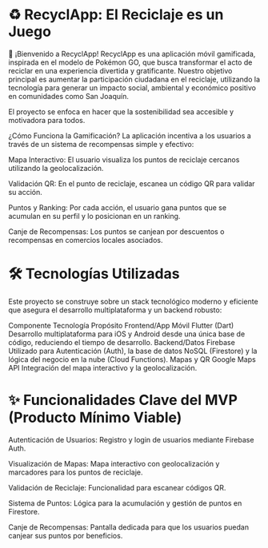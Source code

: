 # ♻️ RecyclApp: El Reciclaje es un Juego
👋 ¡Bienvenido a RecyclApp!
RecyclApp es una aplicación móvil gamificada, inspirada en el modelo de Pokémon GO, que busca transformar el acto de reciclar en una experiencia divertida y gratificante. Nuestro objetivo principal es aumentar la participación ciudadana en el reciclaje, utilizando la tecnología para generar un impacto social, ambiental y económico positivo en comunidades como San Joaquín.

El proyecto se enfoca en hacer que la sostenibilidad sea accesible y motivadora para todos.

¿Cómo Funciona la Gamificación?
La aplicación incentiva a los usuarios a través de un sistema de recompensas simple y efectivo:

Mapa Interactivo: El usuario visualiza los puntos de reciclaje cercanos utilizando la geolocalización.

Validación QR: En el punto de reciclaje, escanea un código QR para validar su acción.

Puntos y Ranking: Por cada acción, el usuario gana puntos que se acumulan en su perfil y lo posicionan en un ranking.

Canje de Recompensas: Los puntos se canjean por descuentos o recompensas en comercios locales asociados.

# 🛠️ Tecnologías Utilizadas
Este proyecto se construye sobre un stack tecnológico moderno y eficiente que asegura el desarrollo multiplataforma y un backend robusto:

Componente	Tecnología	Propósito
Frontend/App Móvil	Flutter (Dart)	Desarrollo multiplataforma para iOS y Android desde una única base de código, reduciendo el tiempo de desarrollo.
Backend/Datos	Firebase	Utilizado para Autenticación (Auth), la base de datos NoSQL (Firestore) y la lógica del negocio en la nube (Cloud Functions).
Mapas y QR	Google Maps API	Integración del mapa interactivo y la geolocalización.

# ✨ Funcionalidades Clave del MVP (Producto Mínimo Viable)
Autenticación de Usuarios: Registro y login de usuarios mediante Firebase Auth.

Visualización de Mapas: Mapa interactivo con geolocalización y marcadores para los puntos de reciclaje.

Validación de Reciclaje: Funcionalidad para escanear códigos QR.

Sistema de Puntos: Lógica para la acumulación y gestión de puntos en Firestore.

Canje de Recompensas: Pantalla dedicada para que los usuarios puedan canjear sus puntos por beneficios.
